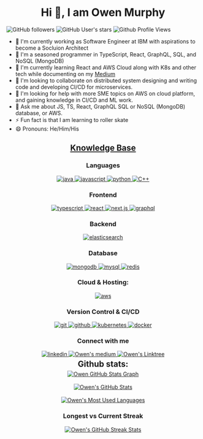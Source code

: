 <h1 align="center">Hi 👋, I am Owen Murphy</h1>

![GitHub followers](https://img.shields.io/github/followers/olmurphy?style=social) ![GitHub User's stars](https://img.shields.io/github/stars/olmurphy?style=social) ![Github Profile Views](https://komarev.com/ghpvc/?username=olmurphy&label=Profile%20views&color=0e75b6&style=social)

- 🔭 I'm currently working as Software Engineer at IBM with aspirations to become a Socluion Architect
- 🧓 I'm a seasoned programmer in TypeScript, React, GraphQL, SQL, and NoSQL (MongoDB)
- 🌱 I'm currently learning React and AWS Cloud along with K8s and other tech while documenting on my [Medium](owenmurphy2022.medium.com)
- 👯 I'm looking to collaborate on distributed system designing and writing code and developing CI/CD for microservices. 
- 🤔 I'm looking for help with more SME topics on AWS on cloud platform, and gaining knowledge in CI/CD and ML work.  
- 💬 Ask me about JS, TS, React, GraphQL SQL or NoSQL (MongoDB) database, or AWS.
- ⚡  Fun fact is that I am learning to roller skate
- 😄 Pronouns: He/Him/His

<h2 align="center"><u><b>Knowledge Base</b></u></h2>
<h3 align="center">Languages</h3>
<p align="center">
  <a href="https://www.java.com/en/" target="_blank"> 
    <img src="https://img.shields.io/badge/java-%23ED8B00.svg?style=for-the-badge&logo=openjdk&logoColor=white" alt="java"/>
  </a>
  <a href="https://developer.mozilla.org/en-US/docs/Web/JavaScript" target="_blank"> 
    <img src="https://img.shields.io/badge/javascript-%23323330.svg?style=for-the-badge&logo=javascript&logoColor=%23F7DF1E" alt="javascript"/>
  </a>
  <a href="https://www.python.org/" target="_blank"> 
    <img src="https://img.shields.io/badge/Python-3776AB?style=for-the-badge&logo=python&logoColor=white" alt="python"/>
  </a>
  <a href="https://en.cppreference.com/w/" target="_blank"> 
    <img src="https://img.shields.io/badge/c++-%2300599C.svg?style=for-the-badge&logo=c%2B%2B&logoColor=white" alt="C++"/>
  </a>
</p>
<h3 align="center">Frontend</h3>
<p align="center">
  <a href="https://www.typescriptlang.org/" target="_blank"> 
    <img src="https://img.shields.io/badge/typescript-%23007ACC.svg?style=for-the-badge&logo=typescript&logoColor=white" alt="typescript"/> 
  </a>
  <a href="https://react.dev/" target="_blank"> 
    <img src="https://img.shields.io/badge/react-%2320232a.svg?style=for-the-badge&logo=react&logoColor=%2361DAFB" alt="react"/> 
  </a>
  <a href="https://nextjs.org/" target="_blank"> 
    <img src="https://img.shields.io/badge/Next-black?style=for-the-badge&logo=next.js&logoColor=white" alt="next.js"/> 
  </a>
  <a href="https://graphql.org/" target="_blank"> 
    <img src="https://img.shields.io/badge/-GraphQL-E10098?style=for-the-badge&logo=graphql&logoColor=white" alt="graphql"/> 
  </a>
</p>
<h3 align="center">Backend</h3>
<p align="center">
  <a href="https://www.elastic.co/elasticsearch" target="_blank"> 
    <img src="https://img.shields.io/badge/-ElasticSearch-005571?style=for-the-badge&logo=elasticsearch" alt="elasticsearch"/> 
  </a>
</p>
<h3 align="center">Database</h3>
<p align="center">
  <a href="https://www.mongodb.com/" target="_blank"> 
    <img src="https://img.shields.io/badge/mongodb-47A248.svg?style=for-the-badge&logo=mongodb&logoColor=white" alt="mongodb"/> 
  </a> 
  <a href="https://www.mysql.org" target="_blank"> 
    <img src="https://img.shields.io/badge/MySQL-005C84?style=for-the-badge&logo=mysql&logoColor=white" alt="mysql"/> 
  </a>
  <a href="https://redis.io" target="_blank"> 
    <img src="https://img.shields.io/badge/redis-DC382D.svg?style=for-the-badge&logo=redis&logoColor=white" alt="redis"/>
  </a>
</p>
<h3 align="center">Cloud & Hosting:</h3>
<p align="center">
  <a href="https://aws.amazon.com/" target="_blank">
    <img  src="https://img.shields.io/badge/AWS-%23FF9900.svg?style=for-the-badge&logo=amazon-aws&logoColor=white" alt="aws"/> 
  </a>
</p>
<h3 align="center">Version Control & CI/CD</h3>
<p align="center">
  <a href="https://git-scm.com/" target="_blank">
    <img src="https://img.shields.io/badge/git-F05032.svg?style=for-the-badge&logo=git&logoColor=white" alt="git"/>
  </a>
  <a href="https://github.com/olmurphy" target="_blank">
    <img src="https://img.shields.io/badge/github-181717.svg?style=for-the-badge&logo=github&logoColor=white" alt="github" />
  </a>
  <a href="https://kubernetes.io" target="_blank"> 
    <img src="https://img.shields.io/badge/kubernetes-326CE5.svg?style=for-the-badge&logo=kubernetes&logoColor=white" alt="kubernetes"/>
  </a>
  <a href="https://www.docker.com/" target="_blank">
    <img src="https://img.shields.io/badge/docker-2496ED.svg?style=for-the-badge&logo=docker&logoColor=white" alt="docker"/>
  </a>
</p>
<h3 align="center">Connect with me</h3>
<div style="margin-top:10px" align="center">
  <div>
    <a  href="https://www.linkedin.com/in/owenmurphy2022/" target="_blank">
      <img src="https://img.shields.io/badge/linkedin-%230077B5.svg?style=for-the-badge&logo=linkedin&logoColor=white" alt="linkedin"/>
    </a>
    <a  href="https://owenmurphy2022.medium.com/" target="_blank">
      <img src="https://img.shields.io/badge/Medium-12100E?style=for-the-badge&logo=medium&logoColor=white" alt="Owen's medium"/>
    </a>
    <a  href="https://linktr.ee/owenmurphy2022" target="_blank">
      <img src="https://img.shields.io/badge/linktree-1de9b6?style=for-the-badge&logo=linktree&logoColor=white" alt="Owen's Linktree"/>
    </a>
  </div>
</div>

<div align="center">
<h2 align="center" style="margin: 5px 10px;">Github stats:</h2> 

<a href="https://github.com/olmurphy/olmurphy">
  <img align="center" src="https://github-profile-summary-cards.vercel.app/api/cards/profile-details?username=olmurphy&theme=gruvbox&hide_border=true)](https://github.com/olmurphy" alt="Owen GitHub Stats Graph"/>
</a>
<br><br>
<a href="https://github.com/olmurphy/olmurphy">
  <img align="center" src="https://github-readme-stats.vercel.app/api?username=olmurphy&count_private=true&show_icons=true&theme=gruvbox&hide_border=true&custom_title=Owen's%20Github%20Stats" alt="Owen's GitHub Stats" />
</a>
<br><br>
<a href="https://github.com/olmurphy/olmurphy">
  <img align="center" src="https://github-readme-stats.vercel.app/api/top-langs/?username=olmurphy&layout=compact&theme=gruvbox" alt="Owen's Most Used Languages"/>
</a>
<h3>Longest vs Current Streak </h3>
<a href="https://github.com/olmurphy/olmurphy">
  <img align="center" src="https://github-readme-streak-stats.herokuapp.com/?user=olmurphy&theme=gruvbox" alt="Owen's GitHub Streak Stats"/>
</a>
<br><br>
</div>
